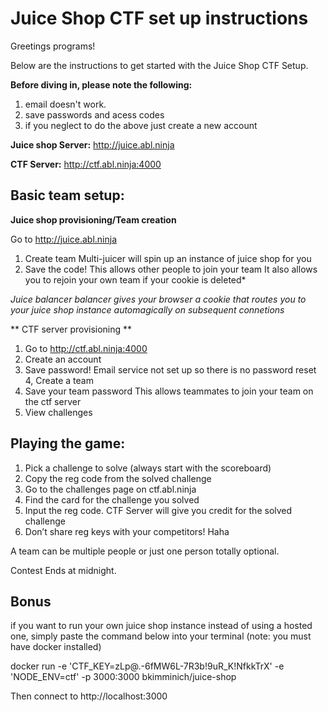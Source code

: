 # Juice Shop CTF set up instructions

Greetings programs!

Below are the instructions to get started with the Juice Shop CTF Setup.

**Before diving in, please note the following:**
1. email doesn't work.
2. save passwords and acess codes
3. if you neglect to do the above just create a new account

**Juice shop Server:**
http://juice.abl.ninja
 
**CTF Server:**
http://ctf.abl.ninja:4000
 
 
## Basic team setup:
 
**Juice shop provisioning/Team creation**

Go to http://juice.abl.ninja
1. Create team
    Multi-juicer will spin up an instance of juice shop for you
2. Save the code!
    This allows other people to join your team
    It also allows you to rejoin your own team if your cookie is deleted*

*Juice balancer balancer gives your browser a cookie that routes you to your juice shop instance automagically on subsequent connetions*

** CTF server provisioning **
1. Go to http://ctf.abl.ninja:4000
2. Create an account
3. Save password!
    Email service not set up so there is no password reset
4, Create a team
5. Save your team password
    This allows teammates to join your team on the ctf server
6. View challenges
 
## Playing the game:
1. Pick a challenge to solve (always start with the scoreboard)
2.  Copy the reg code from the solved challenge
3.  Go to the challenges page on ctf.abl.ninja
4. Find the card for the challenge you solved
5. Input the reg code.  CTF Server will give you credit for the solved challenge
6. Don’t share reg keys with your competitors!  Haha
 
A team can be multiple people or just one person totally optional.

Contest Ends at midnight.

## Bonus
if you want to run your own juice shop instance instead of using a hosted one, simply paste the command below into your terminal (note: you must have docker installed)

docker run  -e 'CTF_KEY=zLp@.-6fMW6L-7R3b!9uR_K!NfkkTrX' -e 'NODE_ENV=ctf' -p 3000:3000 bkimminich/juice-shop

Then connect to http://localhost:3000
 

